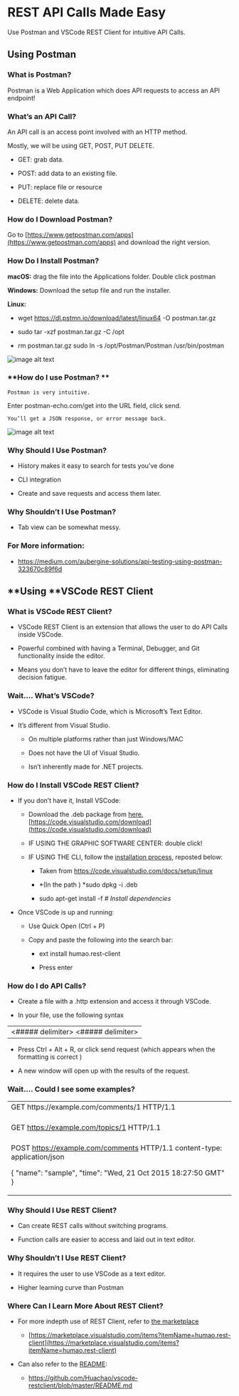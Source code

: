 # **REST API Calls Made Easy**

Use Postman and VSCode REST Client for intuitive API Calls.

## **Using Postman**

### **What is Postman?**

Postman is a Web Application which does API requests to access an API endpoint! 

### **What’s an API Call?**

An API call is an access point involved with an HTTP method. 

Mostly, we will be using GET, POST, PUT DELETE. 

* GET: grab data.

* POST: add data to an existing file.

* PUT: replace file or resource

* DELETE: delete data.

### **How do I Download Postman?**

Go to [https://www.getpostman.com/apps](https://www.getpostman.com/apps) and download the right version.

### **How Do I Install Postman?**

**macOS:** drag the file into the Applications folder. Double click postman

**Windows:** Download the setup file and run the installer.

**Linux:**

* wget https://dl.pstmn.io/download/latest/linux64 -O postman.tar.gz 

* sudo tar -xzf postman.tar.gz -C /opt 

* rm postman.tar.gz sudo ln -s /opt/Postman/Postman /usr/bin/postman

![image alt text](image_0.png)

### **How do I use Postman? **

	Postman is very intuitive.

Enter postman-echo.com/get into the URL field, click send.

	You’ll get a JSON response, or error message back.

![image alt text](image_1.png)

### **Why Should I Use Postman?**

* History makes it easy to search for tests you’ve done

* CLI integration

* Create and save requests and access them later.

### **Why Shouldn’t I Use Postman?**

* Tab view can be somewhat messy.

### **For More information:**

* https://medium.com/aubergine-solutions/api-testing-using-postman-323670c89f6d

## **Using ****VSCode REST Client**

### **What is VSCode REST Client?**

* VSCode REST Client is an extension that allows the user to do API Calls inside VSCode.

* Powerful combined with having a Terminal, Debugger, and Git functionality inside the editor. 

* Means you don’t have to leave the editor for different things, eliminating decision fatigue.

### **Wait…. What’s VSCode?**

* VSCode is Visual Studio Code, which is Microsoft’s Text Editor.

* It’s different from Visual Studio.

    * On multiple platforms rather than just Windows/MAC

    * Does not have the UI of Visual Studio.

    * Isn’t inherently made for .NET projects.

### **How do I Install VSCode REST Client?**

* If you don’t have it, Install VSCode:

    * Download the .deb package from [here.](https://code.visualstudio.com/download) [https://code.visualstudio.com/download](https://code.visualstudio.com/download)

    * IF USING THE GRAPHIC SOFTWARE CENTER: double click!

    * IF USING THE CLI, follow the [installation process](https://code.visualstudio.com/docs/setup/linux), reposted below:

        * Taken from https://code.visualstudio.com/docs/setup/linux

        * *(In the path ) *sudo dpkg -i *<file>*.deb

        * sudo apt-get install -f *# Install dependencies*

* Once VSCode is up and running:

    * Use Quick Open (Ctrl + P) 

    * Copy and paste the following into the search bar:

        * ext install humao.rest-client

        * Press enter

### **How do I do API Calls?**

* Create a file with a .http extension and access it through VSCode.

* In your file, use the following syntax

<table>
  <tr>
    <td><##### delimiter> 
               <REQUEST TYPE> <ENDPOINT>
<##### delimiter></td>
  </tr>
</table>


* Press Ctrl + Alt + R, or click send request (which appears when the formatting is correct ) 

* A new window will open up with the results of the request.

### **Wait…. Could I see some examples?**

<table>
  <tr>
    <td>GET https://example.com/comments/1 HTTP/1.1

###

GET https://example.com/topics/1 HTTP/1.1

###

POST https://example.com/comments HTTP/1.1
content-type: application/json

{
    "name": "sample",
    "time": "Wed, 21 Oct 2015 18:27:50 GMT"
}</td>
  </tr>
</table>


### **Why Should I Use REST Client?** 

* Can create REST calls without switching programs.

* Function calls are easier to access and laid out in text editor.

### **Why Shouldn’t I Use REST Client?**

* It requires the user to use VSCode as a text editor.

* Higher learning curve than Postman

### **Where Can I Learn More About REST Client?**

* For more indepth use of REST Client, refer to [the marketplace](https://marketplace.visualstudio.com/items?itemName=humao.rest-client)

    * [https://marketplace.visualstudio.com/items?itemName=humao.rest-client](https://marketplace.visualstudio.com/items?itemName=humao.rest-client)

* Can also refer to the [README](https://github.com/Huachao/vscode-restclient/blob/master/README.md):

    * https://github.com/Huachao/vscode-restclient/blob/master/README.md

